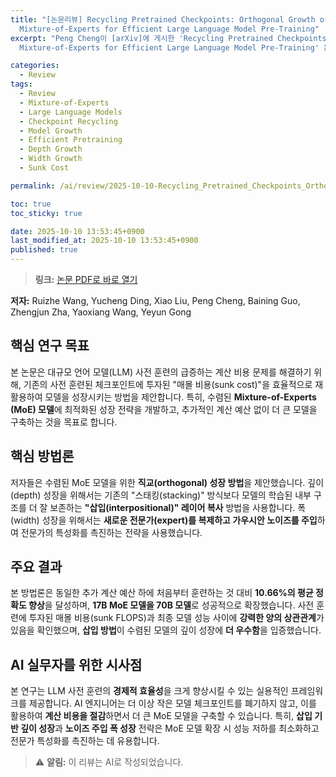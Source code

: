 ```yaml
---
title: "[논문리뷰] Recycling Pretrained Checkpoints: Orthogonal Growth of
  Mixture-of-Experts for Efficient Large Language Model Pre-Training"
excerpt: "Peng Cheng이 [arXiv]에 게시한 'Recycling Pretrained Checkpoints: Orthogonal Growth of
  Mixture-of-Experts for Efficient Large Language Model Pre-Training' 논문에 대한 자세한 리뷰입니다."

categories:
  - Review
tags:
  - Review
  - Mixture-of-Experts
  - Large Language Models
  - Checkpoint Recycling
  - Model Growth
  - Efficient Pretraining
  - Depth Growth
  - Width Growth
  - Sunk Cost

permalink: /ai/review/2025-10-10-Recycling_Pretrained_Checkpoints_Orthogonal_Growth_of_Mixture-of-Experts_for_Efficient_Large_Language_Model_Pre-Training/

toc: true
toc_sticky: true

date: 2025-10-10 13:53:45+0900
last_modified_at: 2025-10-10 13:53:45+0900
published: true
---
```

> **링크:** [논문 PDF로 바로 열기](https://arxiv.org/abs/2510.08008)

**저자:** Ruizhe Wang, Yucheng Ding, Xiao Liu, Peng Cheng, Baining Guo, Zhengjun Zha, Yaoxiang Wang, Yeyun Gong



## 핵심 연구 목표
본 논문은 대규모 언어 모델(LLM) 사전 훈련의 급증하는 계산 비용 문제를 해결하기 위해, 기존의 사전 훈련된 체크포인트에 투자된 "매몰 비용(sunk cost)"을 효율적으로 재활용하여 모델을 성장시키는 방법을 제안합니다. 특히, 수렴된 **Mixture-of-Experts (MoE) 모델**에 최적화된 성장 전략을 개발하고, 추가적인 계산 예산 없이 더 큰 모델을 구축하는 것을 목표로 합니다.

## 핵심 방법론
저자들은 수렴된 MoE 모델을 위한 **직교(orthogonal) 성장 방법**을 제안했습니다. 깊이(depth) 성장을 위해서는 기존의 "스태킹(stacking)" 방식보다 모델의 학습된 내부 구조를 더 잘 보존하는 **"삽입(interpositional)" 레이어 복사** 방법을 사용합니다. 폭(width) 성장을 위해서는 **새로운 전문가(expert)를 복제하고 가우시안 노이즈를 주입**하여 전문가의 특성화를 촉진하는 전략을 사용했습니다.

## 주요 결과
본 방법론은 동일한 추가 계산 예산 하에 처음부터 훈련하는 것 대비 **10.66%의 평균 정확도 향상**을 달성하며, **17B MoE 모델을 70B 모델**로 성공적으로 확장했습니다. 사전 훈련에 투자된 매몰 비용(sunk FLOPS)과 최종 모델 성능 사이에 **강력한 양의 상관관계**가 있음을 확인했으며, **삽입 방법**이 수렴된 모델의 깊이 성장에 **더 우수함**을 입증했습니다.

## AI 실무자를 위한 시사점
본 연구는 LLM 사전 훈련의 **경제적 효율성**을 크게 향상시킬 수 있는 실용적인 프레임워크를 제공합니다. AI 엔지니어는 더 이상 작은 모델 체크포인트를 폐기하지 않고, 이를 활용하여 **계산 비용을 절감**하면서 더 큰 MoE 모델을 구축할 수 있습니다. 특히, **삽입 기반 깊이 성장**과 **노이즈 주입 폭 성장** 전략은 MoE 모델 확장 시 성능 저하를 최소화하고 전문가 특성화를 촉진하는 데 유용합니다.

> ⚠️ **알림:** 이 리뷰는 AI로 작성되었습니다.